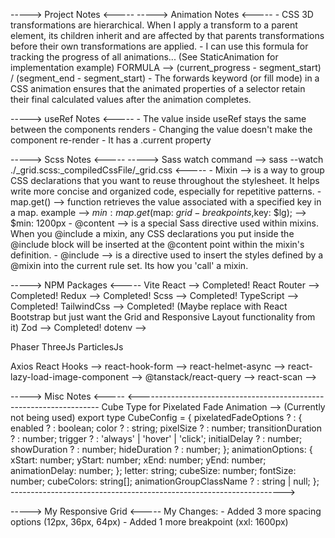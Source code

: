 -----> Project Notes <-----
-----> Animation Notes <-----
    - CSS 3D transformations are hierarchical. When I apply a transform to a parent element, its children inherit and are affected by that parents transformations before their own transformations are applied.
    - I can use this formula for tracking the progress of all animations... (See StaticAnimation for implementation example)
        FORMULA --> (current_progress - segment_start) / (segment_end - segment_start)
    - The forwards keyword (or fill mode) in a CSS animation ensures that the animated properties of a selector retain their final calculated values after the animation completes.

-----> useRef Notes <-----
    - The value inside useRef stays the same between the components renders
    - Changing the value doesn't make the component re-render
    - It has a .current property

-----> Scss Notes <-----
    -----> Sass watch command --> sass --watch ./_grid.scss:_compiledCssFile/_grid.css <-----
    - Mixin --> is a way to group CSS declarations that you want to reuse throughout the stylesheet. It helps write more concise and organized code, especially for repetitive patterns.
    - map.get() --> function retrieves the value associated with a specified key in a map.
        example --> $min: map.get($map: $grid-breakpoints ,$key: $lg); --> $min: 1200px
    - @content --> is a special Sass directive used within mixins. When you @include a mixin, any CSS declarations you put inside the @include block will be inserted at the @content point within the mixin's definition.
    - @include --> is a directive used to insert the styles defined by a @mixin into the current rule set. Its how you 'call' a mixin.

-----> NPM Packages <-----
Vite React --> Completed!
React Router --> Completed!
Redux --> Completed!
Scss --> Completed!
TypeScript --> Completed!
TailwindCss --> Completed! (Maybe replace with React Bootstrap but just want the Grid and Responsive Layout functionality from it)
Zod --> Completed!
dotenv -->

Phaser
ThreeJs
ParticlesJs

Axios
React Hooks --> 
react-hook-form --> 
react-helmet-async --> 
react-lazy-load-image-component -->
@tanstack/react-query --> 
react-scan --> 

-----> Misc Notes <-----
<--------------------------------------------------------------------
Cube Type for Pixelated Fade Animation --> (Currently not being used)
export type CubeConfig = {
    pixelatedFadeOptions ? : {
        enabled ? : boolean;
        color ? : string;
        pixelSize ? : number;
        transitionDuration ? : number;
        trigger ? : 'always' | 'hover' | 'click';
        initialDelay ? : number;
        showDuration ? : number;
        hideDuration ? : number;
    };
    animationOptions: {
        xStart: number;
        yStart: number;
        xEnd: number;
        yEnd: number;
        animationDelay: number;
    };
    letter: string;
    cubeSize: number;
    fontSize: number;
    cubeColors: string[];
    animationGroupClassName ? : string | null;
};
-------------------------------------------------------------------->  

-----> My Responsive Grid <-----
    My Changes:
        - Added 3 more spacing options (12px, 36px, 64px)
        - Added 1 more breakpoint (xxl: 1600px)